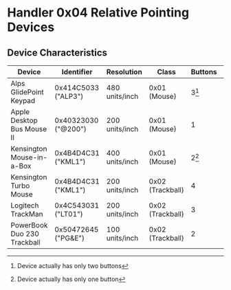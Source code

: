 # Handler 0x04 Relative Pointing Devices

## Device Characteristics

| Device                      | Identifier          | Resolution     | Class            | Buttons | Source            |
| --------------------------- | ------------------- | -------------- | ---------------- | ------- | ----------------- |
| Alps GlidePoint Keypad      | 0x414C5033 ("ALP3") | 480 units/inch | 0x01 (Mouse)     | 3[^2]   | Tashtari          |
| Apple Desktop Bus Mouse II  | 0x40323030 ("@200") | 200 units/inch | 0x01 (Mouse)     | 1       | demik@68kMLA      |
| Kensington Mouse-in-a-Box   | 0x4B4D4C31 ("KML1") | 400 units/inch | 0x01 (Mouse)     | 2[^1]   | demik@68kMLA      |
| Kensington Turbo Mouse      | 0x4B4D4C31 ("KML1") | 200 units/inch | 0x02 (Trackball) | 4       | Tashtari          |
| Logitech TrackMan           | 0x4C543031 ("LT01") | 200 units/inch | 0x02 (Trackball) | 3       | Tashtari          |
| PowerBook Duo 230 Trackball | 0x50472645 ("PG&E") | 100 units/inch | 0x02 (Trackball) | 2       | mdeverhart@68kMLA |

[^1]: Device actually has only one button
[^2]: Device actually has only two buttons
